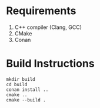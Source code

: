 # Requirements
1. C++ compiler (Clang, GCC)
2. CMake
3. Conan

# Build Instructions
```
mkdir build
cd build
conan install ..
cmake ..
cmake --build .
```